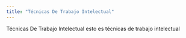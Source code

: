 ```yaml
---
title: "Técnicas De Trabajo Intelectual"
---
```


Técnicas De Trabajo Intelectual
esto es técnicas de trabajo intelectual

